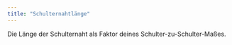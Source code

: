 ```yaml
---
title: "Schulternahtlänge"
---
```


Die Länge der Schulternaht als Faktor deines Schulter-zu-Schulter-Maßes.




